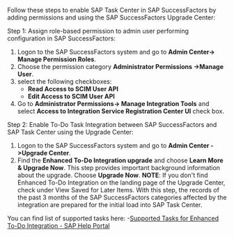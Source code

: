 Follow these steps to enable SAP Task Center in SAP SuccessFactors by adding permissions and using the SAP SuccessFactors Upgrade Center:

Step 1: Assign role-based permission to admin user performing configuration in SAP SuccessFactors:

1. Logon to the SAP SuccessFactors system and go to **Admin Center-> Manage Permission Roles**.
2. Choose the permission category **Administrator Permissions ->Manage User**.
3. select the following checkboxes:
   - **Read Access to SCIM User API**
   - **Edit Access to SCIM User API**
4. Go to **Administrator Permissions-> Manage Integration Tools**  and select **Access to Integration Service Registration Center UI** check box.

Step 2: Enable To-Do Task Integration between SAP SuccessFactors and SAP Task Center using the Upgrade Center:

1. Logon to the SAP SuccessFactors system and go to **Admin Center ->Upgrade Center**.
2. Find the **Enhanced To-Do Integration upgrade** and choose **Learn More & Upgrade Now**. This step provides important background information about the upgrade. Choose **Upgrade Now**.
**NOTE**: If you don't find Enhanced To-Do Integration on the landing page of the Upgrade Center, check under View Saved for Later Items.
With this step, the records of the past 3 months of the SAP SuccessFactors categories affected by the integration are prepared for the initial load into SAP Task Center.

You can find list of supported tasks here: -[Supported Tasks for Enhanced To-Do Integration - SAP Help Portal](https://help.sap.com/docs/PRODUCT_ID/568480cc877d4337992a2cd9792fbfed/cbb89cf9d70e4dafb005338f5ab93c3c.html?state=PRODUCTION&version=latest&locale=en-US)
